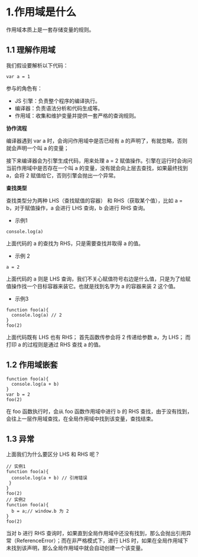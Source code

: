 # 1.作用域是什么
作用域本质上是一套存储变量的规则。
## 1.1 理解作用域
我们假设要解析以下代码：
```
var a = 1
```
参与的角色有：
- JS 引擎：负责整个程序的编译执行。
- 编译器：负责语法分析和代码生成等。
- 作用域：收集和维护变量并提供一套严格的查询规则。

**协作流程**

编译器遇到 var a 时，会询问作用域中是否已经有 a 的声明了，有就忽略，否则就会声明一个叫 a 的变量；

接下来编译器会为引擎生成代码，用来处理 a = 2 赋值操作。引擎在运行时会询问当前作用域中是否存在一个叫 a 的变量，没有就会向上层去查找，如果最终找到 a，会将 2 赋值给它，否则引擎会抛出一个异常。

**查找类型**

查找类型分为两种 LHS（查找赋值的容器） 和 RHS（获取某个值），比如 a = b，对于赋值操作，a 会进行 LHS 查询，b 会进行 RHS 查询。

- 示例1
```
console.log(a)
```
上面代码的 a 的查找为 RHS，只是需要查找并取得 a 的值。

- 示例 2
```
a = 2
```
上面代码的 a 则是 LHS 查询，我们不关心赋值符号右边是什么值，只是为了给赋值操作找一个目标容器来装它。也就是找到名字为 a 的容器来装 2 这个值。

- 示例3
```
function foo(a){
  console.log(a) // 2
}
foo(2)
```

上面代码既有 LHS 也有 RHS；
首先函数传参会将 2 传递给参数 a，为 LHS；
而打印 a 的过程则是通过 RHS 查找 a 的值。

## 1.2 作用域嵌套
```
function foo(a){
  console.log(a + b)
}
var b = 2
foo(2)
```

在 foo 函数执行时，会从 foo 函数作用域中进行 b 的 RHS 查找，由于没有找到，会往上一层作用域查找，在全局作用域中找到该变量，查找结束。

## 1.3 异常
上面我们为什么要区分 LHS 和 RHS 呢？
```
// 实例1
function foo(a){
  console.log(a + b) // 引用错误
 }
}
foo(2)
// 实例2
function foo(a){
  b = a;// window.b 为 2
}
foo(2)
```

当对 b 进行 RHS 查询时，如果直到全局作用域中还没有找到，那么会抛出引用异常（ReferenceError）；而在非严格模式下，进行 LHS 时，如果在全局作用域下未找到该声明，那么全局作用域中就会自动创建一个该变量。